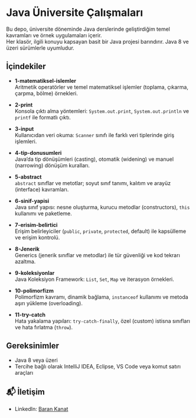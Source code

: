# Java Üniversite Çalışmaları

Bu depo, üniversite döneminde Java derslerinde geliştirdiğim temel kavramları ve örnek uygulamaları içerir.  
Her klasör, ilgili konuyu kapsayan basit bir Java projesi barındırır. Java 8 ve üzeri sürümlerle uyumludur.

## İçindekiler

- **1-matematiksel-islemler**  
  Aritmetik operatörler ve temel matematiksel işlemler (toplama, çıkarma, çarpma, bölme) örnekleri.

- **2-print**  
  Konsola çıktı alma yöntemleri: `System.out.print`, `System.out.println` ve `printf` ile formatlı çıktı.

- **3-input**  
  Kullanıcıdan veri okuma: `Scanner` sınıfı ile farklı veri tiplerinde giriş işlemleri.

- **4-tip-donusumleri**  
  Java’da tip dönüşümleri (casting), otomatik (widening) ve manuel (narrowing) dönüşüm kuralları.

- **5-abstract**  
  `abstract` sınıflar ve metotlar; soyut sınıf tanımı, kalıtım ve arayüz (interface) kavramları.

- **6-sinif-yapisi**  
  Java sınıf yapısı: nesne oluşturma, kurucu metodlar (constructors), `this` kullanımı ve paketleme.

- **7-erisim-belirtici**  
  Erişim belirleyiciler (`public`, `private`, `protected`, default) ile kapsülleme ve erişim kontrolü.

- **8-Jenerik**  
  Generics (jenerik sınıflar ve metodlar) ile tür güvenliği ve kod tekrarı azaltma.

- **9-koleksiyonlar**  
  Java Koleksiyon Framework: `List`, `Set`, `Map` ve iterasyon örnekleri.

- **10-polimorfizm**  
  Polimorfizm kavramı, dinamik bağlama, `instanceof` kullanımı ve metoda aşırı yükleme (overloading).

- **11-try-catch**  
  Hata yakalama yapıları: `try-catch-finally`, özel (custom) istisna sınıfları ve hata fırlatma (`throw`).

## Gereksinimler

- Java 8 veya üzeri
- Tercihe bağlı olarak IntelliJ IDEA, Eclipse, VS Code veya komut satırı araçları

## 📬 İletişim
- LinkedIn: [Baran Kanat](https://www.linkedin.com/in/baran-kanat)
